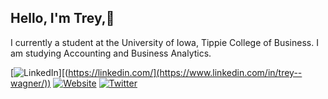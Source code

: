 ## Hello, I'm Trey,👋

I currently a student at the University of Iowa, Tippie College of Business. I am studying Accounting and Business Analytics. 

[![LinkedIn](https://img.shields.io/badge/-LinkedIn-blue?logo=linkedin&style=flat-square)][(https://linkedin.com/](https://www.linkedin.com/in/trey--wagner/))
[![Website](https://img.shields.io/badge/-Website-red?logo=Google%20chrome&style=flat-square)](https://treywagner.com/)
[![Twitter](https://img.shields.io/badge/-Twitter-1DA1F2?logo=twitter&style=flat-square)](https://x.com/TreyW1016)